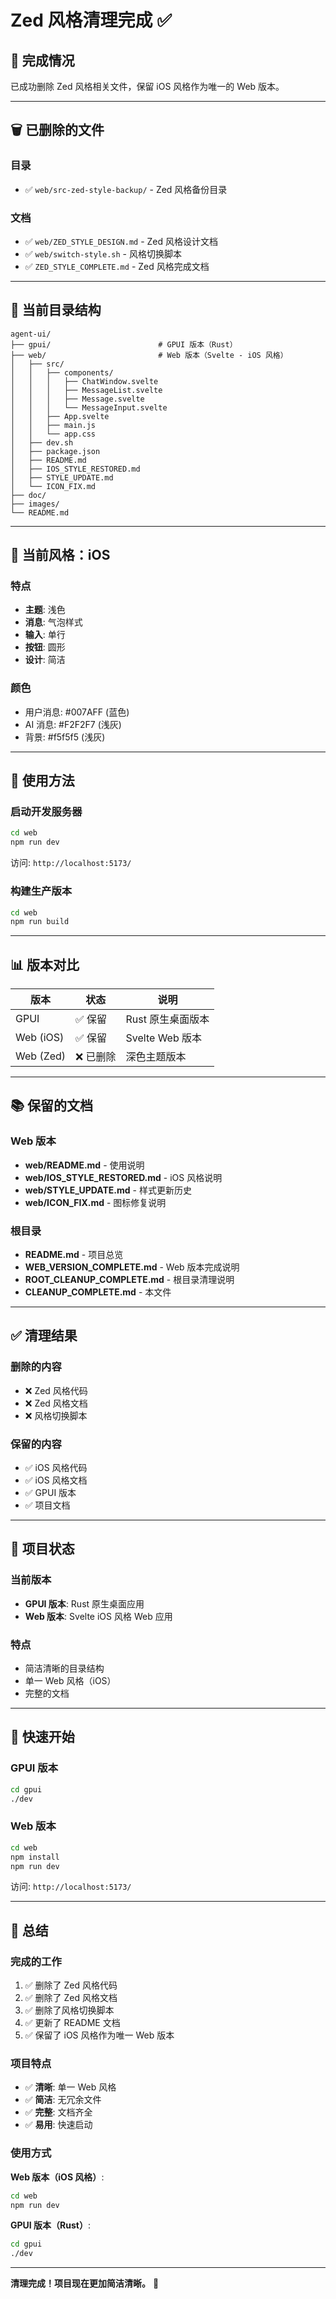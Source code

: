 # Zed 风格清理完成 ✅

## 🎉 完成情况

已成功删除 Zed 风格相关文件，保留 iOS 风格作为唯一的 Web 版本。

---

## 🗑️ 已删除的文件

### 目录
- ✅ `web/src-zed-style-backup/` - Zed 风格备份目录

### 文档
- ✅ `web/ZED_STYLE_DESIGN.md` - Zed 风格设计文档
- ✅ `web/switch-style.sh` - 风格切换脚本
- ✅ `ZED_STYLE_COMPLETE.md` - Zed 风格完成文档

---

## 📁 当前目录结构

```
agent-ui/
├── gpui/                        # GPUI 版本（Rust）
├── web/                         # Web 版本（Svelte - iOS 风格）
│   ├── src/
│   │   ├── components/
│   │   │   ├── ChatWindow.svelte
│   │   │   ├── MessageList.svelte
│   │   │   ├── Message.svelte
│   │   │   └── MessageInput.svelte
│   │   ├── App.svelte
│   │   ├── main.js
│   │   └── app.css
│   ├── dev.sh
│   ├── package.json
│   ├── README.md
│   ├── IOS_STYLE_RESTORED.md
│   ├── STYLE_UPDATE.md
│   └── ICON_FIX.md
├── doc/
├── images/
└── README.md
```

---

## 🎨 当前风格：iOS

### 特点
- **主题**: 浅色
- **消息**: 气泡样式
- **输入**: 单行
- **按钮**: 圆形
- **设计**: 简洁

### 颜色
- 用户消息: #007AFF (蓝色)
- AI 消息: #F2F2F7 (浅灰)
- 背景: #f5f5f5 (浅灰)

---

## 🚀 使用方法

### 启动开发服务器

```bash
cd web
npm run dev
```

访问: `http://localhost:5173/`

### 构建生产版本

```bash
cd web
npm run build
```

---

## 📊 版本对比

| 版本 | 状态 | 说明 |
|------|------|------|
| GPUI | ✅ 保留 | Rust 原生桌面版本 |
| Web (iOS) | ✅ 保留 | Svelte Web 版本 |
| Web (Zed) | ❌ 已删除 | 深色主题版本 |

---

## 📚 保留的文档

### Web 版本
- **web/README.md** - 使用说明
- **web/IOS_STYLE_RESTORED.md** - iOS 风格说明
- **web/STYLE_UPDATE.md** - 样式更新历史
- **web/ICON_FIX.md** - 图标修复说明

### 根目录
- **README.md** - 项目总览
- **WEB_VERSION_COMPLETE.md** - Web 版本完成说明
- **ROOT_CLEANUP_COMPLETE.md** - 根目录清理说明
- **CLEANUP_COMPLETE.md** - 本文件

---

## ✅ 清理结果

### 删除的内容
- ❌ Zed 风格代码
- ❌ Zed 风格文档
- ❌ 风格切换脚本

### 保留的内容
- ✅ iOS 风格代码
- ✅ iOS 风格文档
- ✅ GPUI 版本
- ✅ 项目文档

---

## 🎯 项目状态

### 当前版本
- **GPUI 版本**: Rust 原生桌面应用
- **Web 版本**: Svelte iOS 风格 Web 应用

### 特点
- 简洁清晰的目录结构
- 单一 Web 风格（iOS）
- 完整的文档

---

## 🚀 快速开始

### GPUI 版本

```bash
cd gpui
./dev
```

### Web 版本

```bash
cd web
npm install
npm run dev
```

访问: `http://localhost:5173/`

---

## 🎉 总结

### 完成的工作
1. ✅ 删除了 Zed 风格代码
2. ✅ 删除了 Zed 风格文档
3. ✅ 删除了风格切换脚本
4. ✅ 更新了 README 文档
5. ✅ 保留了 iOS 风格作为唯一 Web 版本

### 项目特点
- ✅ **清晰**: 单一 Web 风格
- ✅ **简洁**: 无冗余文件
- ✅ **完整**: 文档齐全
- ✅ **易用**: 快速启动

### 使用方式

**Web 版本（iOS 风格）**:
```bash
cd web
npm run dev
```

**GPUI 版本（Rust）**:
```bash
cd gpui
./dev
```

---

**清理完成！项目现在更加简洁清晰。** 🎉

